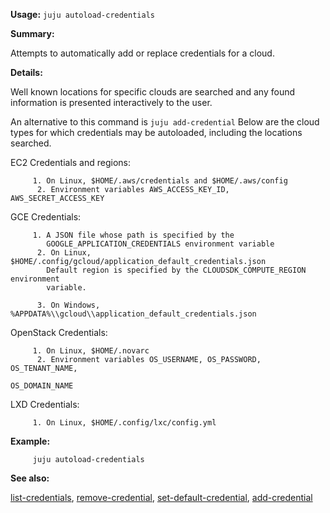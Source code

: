 **Usage:** `juju autoload-credentials`

**Summary:**

Attempts to automatically add or replace credentials for a cloud.

**Details:**

Well known locations for specific clouds are searched and any found information is presented interactively to the user.

An alternative to this command is `juju add-credential` Below are the cloud types for which credentials may be autoloaded, including the locations searched.

EC2 Credentials and regions:

         1. On Linux, $HOME/.aws/credentials and $HOME/.aws/config
          2. Environment variables AWS_ACCESS_KEY_ID, AWS_SECRET_ACCESS_KEY
GCE Credentials:

         1. A JSON file whose path is specified by the
            GOOGLE_APPLICATION_CREDENTIALS environment variable
          2. On Linux, $HOME/.config/gcloud/application_default_credentials.json
            Default region is specified by the CLOUDSDK_COMPUTE_REGION environment
            variable.

          3. On Windows, %APPDATA%\\gcloud\\application_default_credentials.json
OpenStack Credentials:

         1. On Linux, $HOME/.novarc
          2. Environment variables OS_USERNAME, OS_PASSWORD, OS_TENANT_NAME,

    OS_DOMAIN_NAME
LXD Credentials:

         1. On Linux, $HOME/.config/lxc/config.yml
**Example:**

         juju autoload-credentials
**See also:**

[list-credentials](https://discourse.jujucharms.com/t/command-list-credentials/1743), [remove-credential](https://discourse.jujucharms.com/t/command-remove-credential/1785), [set-default-credential](https://discourse.jujucharms.com/t/command-set-default-credential/1809), [add-credential](https://discourse.jujucharms.com/t/command-add-credential/1670)
